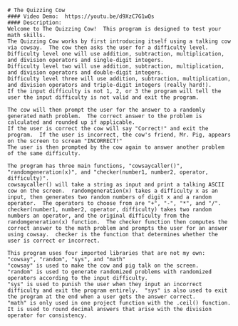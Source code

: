    # The Quizzing Cow
    #### Video Demo:  https://youtu.be/d9XzC7G1wQs
    #### Description:
    Welcome to The Quizzing Cow!  This program is designed to test your math skills.
    The Quizzing Cow works by first introducing itself using a talking cow via cowsay.  The cow then asks the user for a difficulty level.
    Difficulty level one will use addition, subtraction, multiplication, and division operators and single-digit integers.
    Difficulty level two will use addition, subtraction, multiplication, and division operators and double-digit integers.
    Difficulty level three will use addition, subtraction, multiplication, and division operators and triple-digit integers (really hard!).
    If the input difficulty is not 1, 2, or 3 the program will tell the user the input difficulty is not valid and exit the program.

    The cow will then prompt the user for the answer to a randomly generated math problem.  The correct answer to the problem is calculated and rounded up if applicable.
    If the user is correct the cow will say "Correct!" and exit the program.  If the user is incorrect, the cow's friend, Mr. Pig, appears on the screen to scream "INCORRECT!"
    The user is then prompted by the cow again to answer another problem of the same difficulty.

    The program has three main functions, "cowsaycaller()", "randomgeneration(x)", and "checker(number1, number2, operator, difficulty)".
    cowsaycaller() will take a string as input and print a talking ASCII cow on the screen.  randomgeneration(x) takes a difficulty x as an input, then generates two random numbers of digit x and a random operator.  The operators to choose from are "+", "-", "*", and "/".  checker(number1, number2, operator, difficulty) takes two random numbers an operator, and the original difficulty from the randomgeneration(x) function.  The checker function then computes the correct answer to the math problem and prompts the user for an answer using cowsay.  checker is the function that determines whether the user is correct or incorrect.

    This program uses four imported libraries that are not my own: "cowsay", "random", "sys", and "math"
    "cowsay" is used to make the cow and pig talk on the screen.
    "random" is used to generate randomized problems with randomized operators according to the input difficulty.
    "sys" is used to punish the user when they input an incorrect difficulty and exit the program entirely.  "sys" is also used to exit the program at the end when a user gets the answer correct.
    "math" is only used in one project function with the .ceil() function.  It is used to round decimal answers that arise with the division operator for consistency.